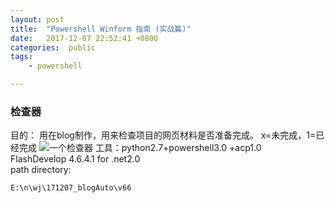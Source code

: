 ```yaml
---
layout: post
title:  "Powershell Winform 指南 (实战篇)"
date:   2017-12-07 22:52:41 +0800
categories:  public
tags: 
    - powershell

---
```

### 检查器 ###
目的： 用在blog制作，用来检查项目的网页材料是否准备完成。 
x=未完成，1=已经完成
![一个检查器](https://i.imgur.com/aX3hyY8.png) 
工具：python2.7+powershell3.0  +acp1.0   
FlashDevelop 4.6.4.1 for .net2.0  
path directory:
```
E:\n\wj\171207_blogAuto\v66
```
